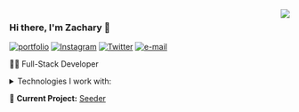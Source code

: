 <img align="right" src="https://github-readme-stats.vercel.app/api?username=codentacos&show_icons=true&theme=onedark">

### Hi there, I'm Zachary 👋

[![portfolio](https://img.shields.io/static/v1?label=portfolio&message=%20&color=e3be7a&logo=&style=flat-square&logoColor=white)](http://www.zachary-nelson.com)
[![Instagram](https://img.shields.io/static/v1?label=Instagram&message=%20&color=d86c72&logo=Instagram&style=flat-square&logoColor=white)](https://www.instagram.com/zach_codes/)
[![Twitter](https://img.shields.io/static/v1?label=Twitter&message=%20&color=1b81c1&logo=Twitter&style=flat-square&logoColor=white)](https://twitter.com/codeNtacos)
[![e-mail](https://img.shields.io/static/v1?label=e-mail&message=%20&color=68835c&logo=gmail&style=flat-square&logoColor=white)](mailto:nelsonz2021@gmail.com)
  
👨‍💻 Full-Stack Developer 
  
<details>
  <summary>Technologies I work with:</summary>
Front-End: 	JavaScript (ES5 / ES6), React, jQuery, CSS, HTML, Bootstrap 
  <br />
Back-End:	Node.js, Express, MySQL, MongoDB, Mongoose, PostgreSQL  
  <br />
Testing:	Jest, Enzyme, Mocha, Chai, Artillery  
  <br />
Tools:		Docker, Amazon Web Services(AWS), NPM, Webpack, Babel, Trello, Git, Heroku, Netlify,
New Relic, CircleCI  
  <br />
Techniques:	Pair Programming, Test Driven Development(TDD), RESTful API’s, Agile Development  
</details>  
  
🚧 **Current Project:** [Seeder](https://github.com/codentacos/seeder)


<!--
**codentacos/codentacos** is a ✨ _special_ ✨ repository because its `README.md` (this file) appears on your GitHub profile.

Here are some ideas to get you started:

- 🔭 I’m currently working on ...
- 🌱 I’m currently learning ...
- 👯 I’m looking to collaborate on ...
- 🤔 I’m looking for help with ...
- 💬 Ask me about ...
- 📫 How to reach me: ...
- 😄 Pronouns: ...
- ⚡ Fun fact: ...
-->
